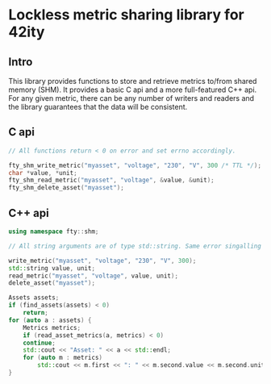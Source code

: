 # Lockless metric sharing library for 42ity

## Intro

This library provides functions to store and retrieve metrics to/from shared
memory (SHM). It provides a basic C api and a more full-featured C++ api. For
any given metric, there can be any number of writers and readers and the
library guarantees that the data will be consistent.

## C api

```c
// All functions return < 0 on error and set errno accordingly.

fty_shm_write_metric("myasset", "voltage", "230", "V", 300 /* TTL */);
char *value, *unit;
fty_shm_read_metric("myasset", "voltage", &value, &unit);
fty_shm_delete_asset("myasset");
```

## C++ api

```c++
using namespace fty::shm;

// All string arguments are of type std::string. Same error singalling as with the C api

write_metric("myasset", "voltage", "230", "V", 300);
std::string value, unit;
read_metric("myasset", "voltage", value, unit);
delete_asset("myasset");

Assets assets;
if (find_assets(assets) < 0)
    return;
for (auto a : assets) {
    Metrics metrics;
    if (read_asset_metrics(a, metrics) < 0)
	continue;
    std::cout << "Asset: " << a << std::endl;
    for (auto m : metrics)
        std::cout << m.first << ": " << m.second.value << m.second.unit << std::endl;
}
```
